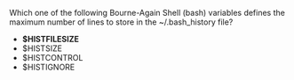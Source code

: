 Which one of the following Bourne-Again Shell (bash) variables defines the maximum number of lines to store in the ~/.bash_history file?
* **$HISTFILESIZE**
* $HISTSIZE
* $HISTCONTROL
* $HISTIGNORE
